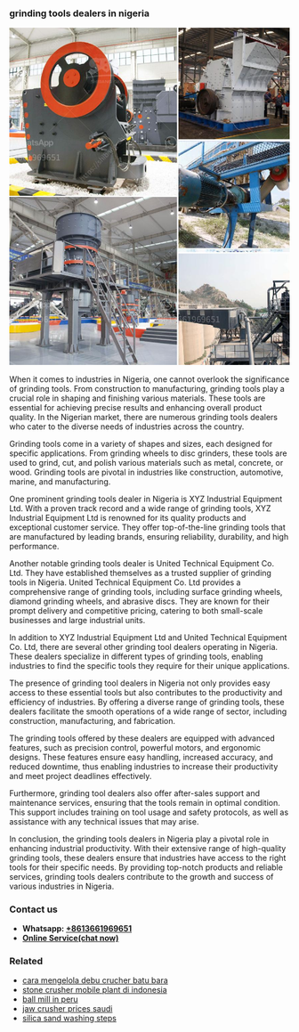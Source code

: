 <h3>grinding tools dealers in nigeria</h3><img src='1708332862.jpg' alt=''><p>When it comes to industries in Nigeria, one cannot overlook the significance of grinding tools. From construction to manufacturing, grinding tools play a crucial role in shaping and finishing various materials. These tools are essential for achieving precise results and enhancing overall product quality. In the Nigerian market, there are numerous grinding tools dealers who cater to the diverse needs of industries across the country.</p><p>Grinding tools come in a variety of shapes and sizes, each designed for specific applications. From grinding wheels to disc grinders, these tools are used to grind, cut, and polish various materials such as metal, concrete, or wood. Grinding tools are pivotal in industries like construction, automotive, marine, and manufacturing.</p><p>One prominent grinding tools dealer in Nigeria is XYZ Industrial Equipment Ltd. With a proven track record and a wide range of grinding tools, XYZ Industrial Equipment Ltd is renowned for its quality products and exceptional customer service. They offer top-of-the-line grinding tools that are manufactured by leading brands, ensuring reliability, durability, and high performance.</p><p>Another notable grinding tools dealer is United Technical Equipment Co. Ltd. They have established themselves as a trusted supplier of grinding tools in Nigeria. United Technical Equipment Co. Ltd provides a comprehensive range of grinding tools, including surface grinding wheels, diamond grinding wheels, and abrasive discs. They are known for their prompt delivery and competitive pricing, catering to both small-scale businesses and large industrial units.</p><p>In addition to XYZ Industrial Equipment Ltd and United Technical Equipment Co. Ltd, there are several other grinding tool dealers operating in Nigeria. These dealers specialize in different types of grinding tools, enabling industries to find the specific tools they require for their unique applications.</p><p>The presence of grinding tool dealers in Nigeria not only provides easy access to these essential tools but also contributes to the productivity and efficiency of industries. By offering a diverse range of grinding tools, these dealers facilitate the smooth operations of a wide range of sector, including construction, manufacturing, and fabrication.</p><p>The grinding tools offered by these dealers are equipped with advanced features, such as precision control, powerful motors, and ergonomic designs. These features ensure easy handling, increased accuracy, and reduced downtime, thus enabling industries to increase their productivity and meet project deadlines effectively.</p><p>Furthermore, grinding tool dealers also offer after-sales support and maintenance services, ensuring that the tools remain in optimal condition. This support includes training on tool usage and safety protocols, as well as assistance with any technical issues that may arise.</p><p>In conclusion, the grinding tools dealers in Nigeria play a pivotal role in enhancing industrial productivity. With their extensive range of high-quality grinding tools, these dealers ensure that industries have access to the right tools for their specific needs. By providing top-notch products and reliable services, grinding tools dealers contribute to the growth and success of various industries in Nigeria.</p><h3>Contact us</h3><ul><li><strong>Whatsapp:&nbsp;<a href="https://wa.me/8613661969651">+8613661969651</a></strong></li><li><a href="https://swt.shibang-china.com/?git&amp;zhl&amp;grinding tools dealers in nigeria"><strong>Online Service(chat now)</strong></a></li></ul><h3>Related</h3><ul><li><a href='cara mengelola debu crucher batu bara.md'>cara mengelola debu crucher batu bara</a></li><li><a href='stone crusher mobile plant di indonesia.md'>stone crusher mobile plant di indonesia</a></li><li><a href='ball mill in peru.md'>ball mill in peru</a></li><li><a href='jaw crusher prices saudi.md'>jaw crusher prices saudi</a></li><li><a href='silica sand washing steps.md'>silica sand washing steps</a></li></ul>